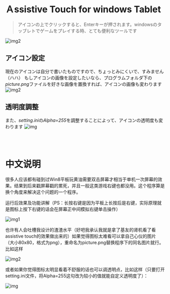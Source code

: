 # Ａssistive Touch for windows Tablet
> アイコンの上でクリックすると、Enterキーが押されます。windowsのタッブレトでゲームをプレイする時、とても便利なツールです

![img2](img/img.jpg)

## アイコン設定
現在のアイコンは自分で書いたものですので、ちょっとみにくいで、すみません（ハハ）
もしアイコンの画像を設定したいなら、プログラムフォルダ下の*picture.png*ファイルを好きな画像を置換すれば、アイコンの画像も変わります
![img2](img/img2.jpg)

## 透明度調整
また、*setting.ini*の*Alpha=255*を調整することによって、アイコンの透明度も変わります
![img](img/img3.png)

<br/>
<br/>

# 中文说明
很多人应该都有碰到过Win8平板玩黄油需要双击屏幕才相当于单机一次屏幕的效果。结果到后来戳屏幕戳的累死，并且一般这类游戏右键也都没用。这个程序算是换个角度来解决这个问题的一个程序。

运行后效果及功能讲解（PS：长按右键是因为平板上长按后是右键，实际原理就是图标上按下右键的话会在屏幕正中间模拟右键单击操作）

![img1](img/img.jpg)

也许有人会吐槽我设计的渣渣水平（好吧我承认我就是拿了基友的肾机看了看assistive touch的效果做出来的）如果觉得图标太难看可以拿自己心仪的图片（大小80x80，格式为png），重命名为picture.png替换程序下的同名图片就行。
比如这样

![img2](img/img2.jpg)

或者如果你觉得图标太明显看着不舒服的话也可以调透明点，比如这样（只要打开setting.ini文件，将Alpha=255这句改为较小的值就能自定义透明度了）：

![img](img/img3.png)

